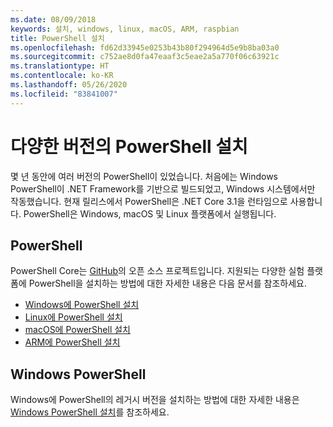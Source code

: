 ```yaml
---
ms.date: 08/09/2018
keywords: 설치, windows, linux, macOS, ARM, raspbian
title: PowerShell 설치
ms.openlocfilehash: fd62d33945e0253b43b80f294964d5e9b8ba03a0
ms.sourcegitcommit: c752ae8d0fa47eaaf3c5eae2a5a770f06c63921c
ms.translationtype: HT
ms.contentlocale: ko-KR
ms.lasthandoff: 05/26/2020
ms.locfileid: "83841007"
---
```

# <a name="installing-various-versions-of-powershell"></a>다양한 버전의 PowerShell 설치

몇 년 동안에 여러 버전의 PowerShell이 있었습니다. 처음에는 Windows PowerShell이 ​​.NET Framework를 기반으로 빌드되었고, Windows 시스템에서만 작동했습니다. 현재 릴리스에서 PowerShell은 .NET Core 3.1을 런타임으로 사용합니다. PowerShell은 Windows, macOS 및 Linux 플랫폼에서 실행됩니다.

## <a name="powershell"></a>PowerShell

PowerShell Core는 [GitHub](https://github.com/powershell/powershell)의 오픈 소스 프로젝트입니다. 지원되는 다양한 실험 플랫폼에 PowerShell을 설치하는 방법에 대한 자세한 내용은 다음 문서를 참조하세요.

- [Windows에 PowerShell 설치](Installing-PowerShell-Core-on-Windows.md)
- [Linux에 PowerShell 설치](Installing-PowerShell-Core-on-Linux.md)
- [macOS에 PowerShell 설치](Installing-PowerShell-Core-on-macOS.md)
- [ARM에 PowerShell 설치](PowerShell-Core-on-ARM.md)

## <a name="windows-powershell"></a>Windows PowerShell

Windows에 PowerShell의 레거시 버전을 설치하는 방법에 대한 자세한 내용은 [Windows PowerShell 설치](../windows-powershell/install/installing-windows-powershell.md)를 참조하세요.
